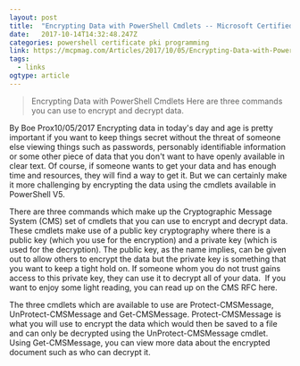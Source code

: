 ```yaml
---
layout: post 
title:  "Encrypting Data with PowerShell Cmdlets -- Microsoft Certified Professional Magazine Online" 
date:   2017-10-14T14:32:48.247Z 
categories: powershell certificate pki programming
link: https://mcpmag.com/Articles/2017/10/05/Encrypting-Data-with-PowerShell-Cmdlets.aspx 
tags:
  - links
ogtype: article 
---
```


> Encrypting Data with PowerShell Cmdlets
Here are three commands you can use to encrypt and decrypt data.

By Boe Prox10/05/2017
Encrypting data in today's day and age is pretty important if you want to keep things secret without the threat of someone else viewing things such as passwords, personably identifiable information or some other piece of data that you don't want to have openly available in clear text. Of course, if someone wants to get your data and has enough time and resources, they will find a way to get it. But we can certainly make it more challenging by encrypting the data using the cmdlets available in PowerShell V5.

There are three commands which make up the Cryptographic Message System (CMS) set of cmdlets that you can use to encrypt and decrypt data. These cmdlets make use of a public key cryptography where there is a public key (which you use for the encryption) and a private key (which is used for the decryption). The public key, as the name implies, can be given out to allow others to encrypt the data but the private key is something that you want to keep a tight hold on. If someone whom you do not trust gains access to this private key, they can use it to decrypt all of your data.  If you want to enjoy some light reading, you can read up on the CMS RFC here.

The three cmdlets which are available to use are Protect-CMSMessage, UnProtect-CMSMessage and Get-CMSMessage. Protect-CMSMessage is what you will use to encrypt the data which would then be saved to a file and can only be decrypted using the UnProtect-CMSMessage cmdlet. Using Get-CMSMessage, you can view more data about the encrypted document such as who can decrypt it.